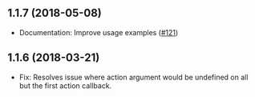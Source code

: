 ## 1.1.7 (2018-05-08)

- Documentation: Improve usage examples ([#121](https://github.com/WordPress/packages/pull/121))

## 1.1.6 (2018-03-21)

- Fix: Resolves issue where action argument would be undefined on all but the first action callback.

